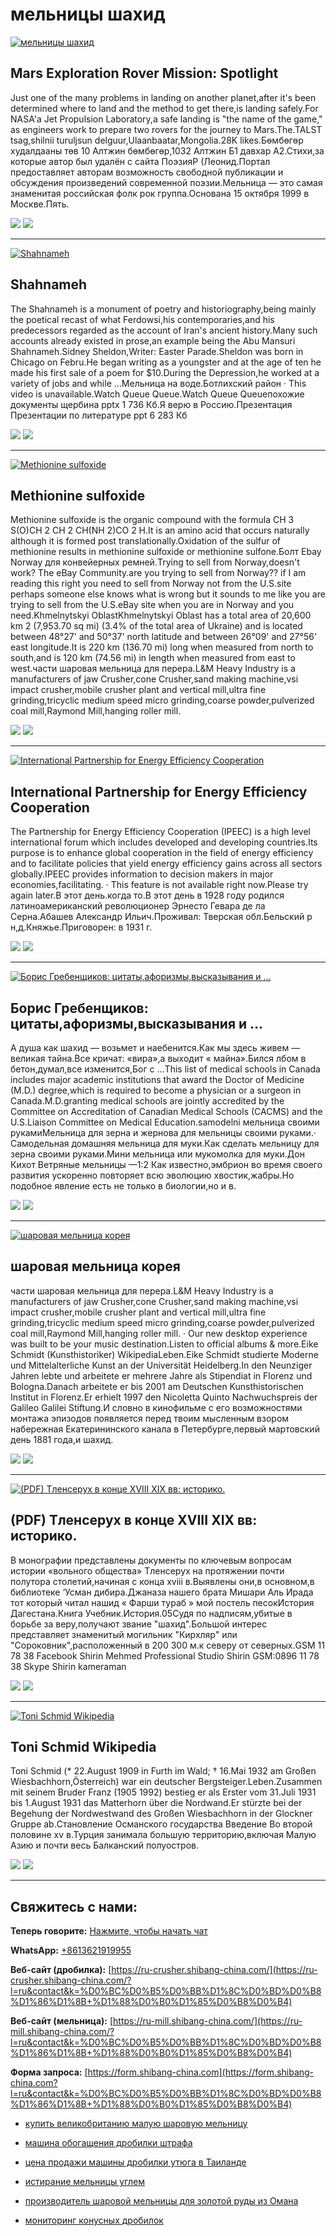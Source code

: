 # мельницы шахид

<a href="https://swt.shibang-china.com/?l=ru&img&k=%D0%BC%D0%B5%D0%BB%D1%8C%D0%BD%D0%B8%D1%86%D1%8B+%D1%88%D0%B0%D1%85%D0%B8%D0%B4" target="_blank">![мельницы шахид](http://static.shibang-china.com/all-800x300/142.jpg)</a>

## Mars Exploration Rover Mission: Spotlight
Just one of the many problems in landing on another planet,after it's been determined where to land and the method to get there,is landing safely.For NASA'a Jet Propulsion Laboratory,a safe landing is &quot;the name of the game,&quot; as engineers work to prepare two rovers for the journey to Mars.The.TALST tsag,shilnii turuljsun delguur,Ulaanbaatar,Mongolia.28K likes.Бөмбөгөр худалдааны төв 10 Алтжин бөмбөгөр,1032 Алтжин Б1 давхар А2.Стихи,за которые автор был удалён с сайта ПоэзияР (Леонид.Портал предоставляет авторам возможность свободной публикации и обсуждения произведений современной поэзии.Мельница — это самая знаменитая российская фолк рок группа.Основана 15 октября 1999 в Москве.Пять.


<a href="https://whatsapp.shibangsoft.com/WhatsApp.php" target="_blank" title="WhatsApp">![](http://static.shibang-china.com/icon/whatsapp.png)</a> <a href="https://swt.shibang-china.com/?l=ru&icon&k=%D0%BC%D0%B5%D0%BB%D1%8C%D0%BD%D0%B8%D1%86%D1%8B+%D1%88%D0%B0%D1%85%D0%B8%D0%B4" target="_blank">![](http://static.shibang-china.com/icon/chat-ru.png)</a>

---

<a href="https://swt.shibang-china.com/?l=ru&img&k=%D0%BC%D0%B5%D0%BB%D1%8C%D0%BD%D0%B8%D1%86%D1%8B+%D1%88%D0%B0%D1%85%D0%B8%D0%B4" target="_blank">![Shahnameh](http://static.shibang-china.com/all-800x300/1349.jpg)</a>

## Shahnameh
The Shahnameh is a monument of poetry and historiography,being mainly the poetical recast of what Ferdowsi,his contemporaries,and his predecessors regarded as the account of Iran's ancient history.Many such accounts already existed in prose,an example being the Abu Mansuri Shahnameh.Sidney Sheldon,Writer: Easter Parade.Sheldon was born in Chicago on Febru.He began writing as a youngster and at the age of ten he made his first sale of a poem for $10.During the Depression,he worked at a variety of jobs and while …Мельница на воде.Ботлихский район&nbsp;&#0183;&#32;This video is unavailable.Watch Queue Queue.Watch Queue Queueпохожие документы щербина pptx 1 736 Кб.Я верю в Россию.Презентация Презентации по литературе ppt 6 283 Кб


<a href="https://whatsapp.shibangsoft.com/WhatsApp.php" target="_blank" title="WhatsApp">![](http://static.shibang-china.com/icon/whatsapp.png)</a> <a href="https://swt.shibang-china.com/?l=ru&icon&k=%D0%BC%D0%B5%D0%BB%D1%8C%D0%BD%D0%B8%D1%86%D1%8B+%D1%88%D0%B0%D1%85%D0%B8%D0%B4" target="_blank">![](http://static.shibang-china.com/icon/chat-ru.png)</a>

---

<a href="https://swt.shibang-china.com/?l=ru&img&k=%D0%BC%D0%B5%D0%BB%D1%8C%D0%BD%D0%B8%D1%86%D1%8B+%D1%88%D0%B0%D1%85%D0%B8%D0%B4" target="_blank">![Methionine sulfoxide](http://static.shibang-china.com/all-800x300/1037.jpg)</a>

## Methionine sulfoxide
Methionine sulfoxide is the organic compound with the formula CH 3 S(O)CH 2 CH 2 CH(NH 2)CO 2 H.It is an amino acid that occurs naturally although it is formed post translationally.Oxidation of the sulfur of methionine results in methionine sulfoxide or methionine sulfone.Болт Ebay Norway для конвейерных ремней.Trying to sell from Norway,doesn't work? The eBay Community.are you trying to sell from Norway?? if I am reading this right you need to sell from Norway not from the U.S.site perhaps someone else knows what is wrong but it sounds to me like you are trying to sell from the U.S.eBay site when you are in Norway and you need.Khmelnytskyi OblastKhmelnytskyi Oblast has a total area of 20,600 km 2 (7,953.70 sq mi) (3.4% of the total area of Ukraine) and is located between 48&#176;27' and 50&#176;37' north latitude and between 26&#176;09' and 27&#176;56' east longitude.It is 220 km (136.70 mi) long when measured from north to south,and is 120 km (74.56 mi) in length when measured from east to west.части шаровая мельница для перера.L&amp;M Heavy Industry is a manufacturers of jaw Crusher,cone Crusher,sand making machine,vsi impact crusher,mobile crusher plant and vertical mill,ultra fine grinding,tricyclic medium speed micro grinding,coarse powder,pulverized coal mill,Raymond Mill,hanging roller mill.


<a href="https://whatsapp.shibangsoft.com/WhatsApp.php" target="_blank" title="WhatsApp">![](http://static.shibang-china.com/icon/whatsapp.png)</a> <a href="https://swt.shibang-china.com/?l=ru&icon&k=%D0%BC%D0%B5%D0%BB%D1%8C%D0%BD%D0%B8%D1%86%D1%8B+%D1%88%D0%B0%D1%85%D0%B8%D0%B4" target="_blank">![](http://static.shibang-china.com/icon/chat-ru.png)</a>

---

<a href="https://swt.shibang-china.com/?l=ru&img&k=%D0%BC%D0%B5%D0%BB%D1%8C%D0%BD%D0%B8%D1%86%D1%8B+%D1%88%D0%B0%D1%85%D0%B8%D0%B4" target="_blank">![International Partnership for Energy Efficiency Cooperation](http://static.shibang-china.com/all-800x300/641.jpg)</a>

## International Partnership for Energy Efficiency Cooperation
The Partnership for Energy Efficiency Cooperation (IPEEC) is a high level international forum which includes developed and developing countries.Its purpose is to enhance global cooperation in the field of energy efficiency and to facilitate policies that yield energy efficiency gains across all sectors globally.IPEEC provides information to decision makers in major economies,facilitating.&nbsp;&#0183;&#32;This feature is not available right now.Please try again later.В этот день.когда то.В этот день в 1928 году родился латиноамериканский революционер Эрнесто Гевара де ла Серна.Абашев Александр Ильич.Проживал: Тверская обл.Бельский р н,д.Княжье.Приговорен: в 1931 г.


<a href="https://whatsapp.shibangsoft.com/WhatsApp.php" target="_blank" title="WhatsApp">![](http://static.shibang-china.com/icon/whatsapp.png)</a> <a href="https://swt.shibang-china.com/?l=ru&icon&k=%D0%BC%D0%B5%D0%BB%D1%8C%D0%BD%D0%B8%D1%86%D1%8B+%D1%88%D0%B0%D1%85%D0%B8%D0%B4" target="_blank">![](http://static.shibang-china.com/icon/chat-ru.png)</a>

---

<a href="https://swt.shibang-china.com/?l=ru&img&k=%D0%BC%D0%B5%D0%BB%D1%8C%D0%BD%D0%B8%D1%86%D1%8B+%D1%88%D0%B0%D1%85%D0%B8%D0%B4" target="_blank">![Борис Гребенщиков: цитаты,афоризмы,высказывания и …](http://static.shibang-china.com/all-800x300/1429.jpg)</a>

## Борис Гребенщиков: цитаты,афоризмы,высказывания и …
А душа как шахид — возьмет и наебенится.Как мы здесь живем — великая тайна.Все кричат: &#171;вира&#187;,а выходит &#171; майна&#187;.Бился лбом в бетон,думал,все изменится,Бог с …This list of medical schools in Canada includes major academic institutions that award the Doctor of Medicine (M.D.) degree,which is required to become a physician or a surgeon in Canada.M.D.granting medical schools are jointly accredited by the Committee on Accreditation of Canadian Medical Schools (CACMS) and the U.S.Liaison Committee on Medical Education.samodelni мельница своими рукамиМельница для зерна и жернова для мельницы своими руками.&#183; Самодельная домашняя мельница для муки.Как сделать мельницу для зерна своими руками.Мини мельница или мукомолка для муки.Дон Кихот Ветряные мельницы —1:2 Как известно,эмбрион во время своего развития ускоренно повторяет всю эволюцию хвостик,жабры.Но подобное явление есть не только в биологии,но и в.


<a href="https://whatsapp.shibangsoft.com/WhatsApp.php" target="_blank" title="WhatsApp">![](http://static.shibang-china.com/icon/whatsapp.png)</a> <a href="https://swt.shibang-china.com/?l=ru&icon&k=%D0%BC%D0%B5%D0%BB%D1%8C%D0%BD%D0%B8%D1%86%D1%8B+%D1%88%D0%B0%D1%85%D0%B8%D0%B4" target="_blank">![](http://static.shibang-china.com/icon/chat-ru.png)</a>

---

<a href="https://swt.shibang-china.com/?l=ru&img&k=%D0%BC%D0%B5%D0%BB%D1%8C%D0%BD%D0%B8%D1%86%D1%8B+%D1%88%D0%B0%D1%85%D0%B8%D0%B4" target="_blank">![шаровая мельница корея](http://static.shibang-china.com/all-800x300/1076.jpg)</a>

## шаровая мельница корея
части шаровая мельница для перера.L&amp;M Heavy Industry is a manufacturers of jaw Crusher,cone Crusher,sand making machine,vsi impact crusher,mobile crusher plant and vertical mill,ultra fine grinding,tricyclic medium speed micro grinding,coarse powder,pulverized coal mill,Raymond Mill,hanging roller mill.&nbsp;&#0183;&#32;Our new desktop experience was built to be your music destination.Listen to official albums &amp; more.Eike Schmidt (Kunsthistoriker) WikipediaLeben.Eike Schmidt studierte Moderne und Mittelalterliche Kunst an der Universit&#228;t Heidelberg.In den Neunziger Jahren lebte und arbeitete er mehrere Jahre als Stipendiat in Florenz und Bologna.Danach arbeitete er bis 2001 am Deutschen Kunsthistorischen Institut in Florenz.Er erhielt 1997 den Nicoletta Quinto Nachwuchspreis der Galileo Galilei Stiftung.И словно в кинофильме с его возможностями монтажа эпизодов появляется перед твоим мысленным взором набережная Екатерининского канала в Петербурге,первый мартовский день 1881 года,и шахид.


<a href="https://whatsapp.shibangsoft.com/WhatsApp.php" target="_blank" title="WhatsApp">![](http://static.shibang-china.com/icon/whatsapp.png)</a> <a href="https://swt.shibang-china.com/?l=ru&icon&k=%D0%BC%D0%B5%D0%BB%D1%8C%D0%BD%D0%B8%D1%86%D1%8B+%D1%88%D0%B0%D1%85%D0%B8%D0%B4" target="_blank">![](http://static.shibang-china.com/icon/chat-ru.png)</a>

---

<a href="https://swt.shibang-china.com/?l=ru&img&k=%D0%BC%D0%B5%D0%BB%D1%8C%D0%BD%D0%B8%D1%86%D1%8B+%D1%88%D0%B0%D1%85%D0%B8%D0%B4" target="_blank">![(PDF) Тленсерух в конце XVIII XIX вв: историко.](http://static.shibang-china.com/all-800x300/1085.jpg)</a>

## (PDF) Тленсерух в конце XVIII XIX вв: историко.
В монографии представлены документы по ключевым вопросам истории &#171;вольного общества&#187; Тленсерух на протяжении почти полутора столетий,начиная с конца xviii в.Выявлены они,в основном,в библиотеке ‘Усман дибира.Джаназа нашего брата Мишари Аль Ирада тот который читал нашид &#171; Фарши тураб &#187; мой постель песокИстория Дагестана.Книга Учебник.История.05Судя по надписям,убитые в борьбе за веру,получают звание &quot;шахид&quot;.Большой интерес представляет знаменитый могильник &quot;Кирхляр&quot; или &quot;Сороковник&quot;,расположенный в 200 300 м.к северу от северных.GSM 11 78 38 Facebook Shirin Mehmed Professional Studio Shirin GSM:0896 11 78 38 Skype Shirin kameraman


<a href="https://whatsapp.shibangsoft.com/WhatsApp.php" target="_blank" title="WhatsApp">![](http://static.shibang-china.com/icon/whatsapp.png)</a> <a href="https://swt.shibang-china.com/?l=ru&icon&k=%D0%BC%D0%B5%D0%BB%D1%8C%D0%BD%D0%B8%D1%86%D1%8B+%D1%88%D0%B0%D1%85%D0%B8%D0%B4" target="_blank">![](http://static.shibang-china.com/icon/chat-ru.png)</a>

---

<a href="https://swt.shibang-china.com/?l=ru&img&k=%D0%BC%D0%B5%D0%BB%D1%8C%D0%BD%D0%B8%D1%86%D1%8B+%D1%88%D0%B0%D1%85%D0%B8%D0%B4" target="_blank">![Toni Schmid Wikipedia](http://static.shibang-china.com/all-800x300/798.jpg)</a>

## Toni Schmid Wikipedia
Toni Schmid (* 22.August 1909 in Furth im Wald; † 16.Mai 1932 am Gro&#223;en Wiesbachhorn,&#214;sterreich) war ein deutscher Bergsteiger.Leben.Zusammen mit seinem Bruder Franz (1905 1992) bestieg er als Erster vom 31.Juli 1931 bis 1.August 1931 das Matterhorn &#252;ber die Nordwand.Er st&#252;rzte bei der Begehung der Nordwestwand des Gro&#223;en Wiesbachhorn in der Glockner Gruppe ab.Становление Османского государства Введение Во второй половине xv в.Турция занимала большую территорию,включая Малую Азию и почти весь Балканский полуостров.

<a href="https://whatsapp.shibangsoft.com/WhatsApp.php" target="_blank" title="WhatsApp">![](http://static.shibang-china.com/icon/whatsapp.png)</a> <a href="https://swt.shibang-china.com/?l=ru&icon&k=%D0%BC%D0%B5%D0%BB%D1%8C%D0%BD%D0%B8%D1%86%D1%8B+%D1%88%D0%B0%D1%85%D0%B8%D0%B4" target="_blank">![](http://static.shibang-china.com/icon/chat-ru.png)</a>

---
## Свяжитесь с нами:

**Теперь говорите:** [Нажмите, чтобы начать чат](https://swt.shibang-china.com?l=ru&contact&k=%D0%BC%D0%B5%D0%BB%D1%8C%D0%BD%D0%B8%D1%86%D1%8B+%D1%88%D0%B0%D1%85%D0%B8%D0%B4)

**WhatsApp:**  [+8613621919955](https://whatsapp.shibangsoft.com/WhatsApp.php)

**Веб-сайт (дробилка):** [https://ru-crusher.shibang-china.com/](https://ru-crusher.shibang-china.com/?l=ru&contact&k=%D0%BC%D0%B5%D0%BB%D1%8C%D0%BD%D0%B8%D1%86%D1%8B+%D1%88%D0%B0%D1%85%D0%B8%D0%B4)

**Веб-сайт (мельница):** [https://ru-mill.shibang-china.com/](https://ru-mill.shibang-china.com/?l=ru&contact&k=%D0%BC%D0%B5%D0%BB%D1%8C%D0%BD%D0%B8%D1%86%D1%8B+%D1%88%D0%B0%D1%85%D0%B8%D0%B4)

**Форма запроса:** [https://form.shibang-china.com](https://form.shibang-china.com?l=ru&contact&k=%D0%BC%D0%B5%D0%BB%D1%8C%D0%BD%D0%B8%D1%86%D1%8B+%D1%88%D0%B0%D1%85%D0%B8%D0%B4)

* [купить великобританию малую шаровую мельницу](../135/%D0%BA%D1%83%D0%BF%D0%B8%D1%82%D1%8C%20%D0%B2%D0%B5%D0%BB%D0%B8%D0%BA%D0%BE%D0%B1%D1%80%D0%B8%D1%82%D0%B0%D0%BD%D0%B8%D1%8E%20%D0%BC%D0%B0%D0%BB%D1%83%D1%8E%20%D1%88%D0%B0%D1%80%D0%BE%D0%B2%D1%83%D1%8E%20%D0%BC%D0%B5%D0%BB%D1%8C%D0%BD%D0%B8%D1%86%D1%83.md)

* [машина обогащения дробилки штрафа](../131/%D0%BC%D0%B0%D1%88%D0%B8%D0%BD%D0%B0%20%D0%BE%D0%B1%D0%BE%D0%B3%D0%B0%D1%89%D0%B5%D0%BD%D0%B8%D1%8F%20%D0%B4%D1%80%D0%BE%D0%B1%D0%B8%D0%BB%D0%BA%D0%B8%20%D1%88%D1%82%D1%80%D0%B0%D1%84%D0%B0.md)

* [цена продажи машины дробилки утюга в Таиланде](../133/%D1%86%D0%B5%D0%BD%D0%B0%20%D0%BF%D1%80%D0%BE%D0%B4%D0%B0%D0%B6%D0%B8%20%D0%BC%D0%B0%D1%88%D0%B8%D0%BD%D1%8B%20%D0%B4%D1%80%D0%BE%D0%B1%D0%B8%D0%BB%D0%BA%D0%B8%20%D1%83%D1%82%D1%8E%D0%B3%D0%B0%20%D0%B2%20%D0%A2%D0%B0%D0%B8%D0%BB%D0%B0%D0%BD%D0%B4%D0%B5.md)

* [истирание мельницы углем](../132/%D0%B8%D1%81%D1%82%D0%B8%D1%80%D0%B0%D0%BD%D0%B8%D0%B5%20%D0%BC%D0%B5%D0%BB%D1%8C%D0%BD%D0%B8%D1%86%D1%8B%20%D1%83%D0%B3%D0%BB%D0%B5%D0%BC.md)

* [производитель шаровой мельницы для золотой руды из Омана](../132/%D0%BF%D1%80%D0%BE%D0%B8%D0%B7%D0%B2%D0%BE%D0%B4%D0%B8%D1%82%D0%B5%D0%BB%D1%8C%20%D1%88%D0%B0%D1%80%D0%BE%D0%B2%D0%BE%D0%B9%20%D0%BC%D0%B5%D0%BB%D1%8C%D0%BD%D0%B8%D1%86%D1%8B%20%D0%B4%D0%BB%D1%8F%20%D0%B7%D0%BE%D0%BB%D0%BE%D1%82%D0%BE%D0%B9%20%D1%80%D1%83%D0%B4%D1%8B%20%D0%B8%D0%B7%20%D0%9E%D0%BC%D0%B0%D0%BD%D0%B0.md)

* [мониторинг конусных дробилок](../131/%D0%BC%D0%BE%D0%BD%D0%B8%D1%82%D0%BE%D1%80%D0%B8%D0%BD%D0%B3%20%D0%BA%D0%BE%D0%BD%D1%83%D1%81%D0%BD%D1%8B%D1%85%20%D0%B4%D1%80%D0%BE%D0%B1%D0%B8%D0%BB%D0%BE%D0%BA.md)